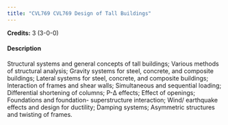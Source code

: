 ```yaml
---
title: "CVL769 CVL769 Design of Tall Buildings"
---
```

**Credits:** 3 (3-0-0)

#### Description
Structural systems and general concepts of tall buildings; Various methods of structural analysis; Gravity systems for steel, concrete, and composite buildings; Lateral systems for steel, concrete, and composite buildings; Interaction of frames and shear walls; Simultaneous and sequential loading; Differential shortening of columns; P-Δ effects; Effect of openings; Foundations and foundation- superstructure interaction; Wind/ earthquake effects and design for ductility; Damping systems; Asymmetric structures and twisting of frames.